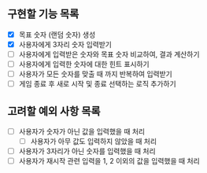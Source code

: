## 구현할 기능 목록

- [X] 목표 숫자 (랜덤 숫자) 생성
- [x] 사용자에게 3자리 숫자 입력받기
- [ ] 사용자에게 입력받은 숫자와 목표 숫자 비교하여, 결과 계산하기
- [ ] 사용자에게 입력한 숫자에 대한 힌트 표시하기
- [ ] 사용자가 모든 숫자를 맞출 때 까지 반복하여 입력받기
- [ ] 게임 종료 후 새로 시작 및 종료 선택하는 로직 추가하기

## 고려할 예외 사항 목록

- [ ] 사용자가 숫자가 아닌 값을 입력했을 때 처리
  - [ ] 사용자가 아무 값도 입력하지 않았을 때 처리
- [ ] 사용자가 3자리가 아닌 숫자를 입력했을 때 처리
- [ ] 사용자가 재시작 관련 입력을 1, 2 이외의 값을 입력했을 때 처리
